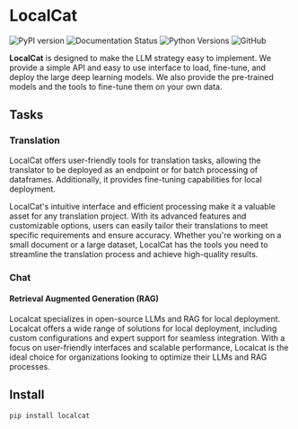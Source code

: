 # LocalCat

![PyPI version](https://badge.fury.io/py/localcat.svg)
![Documentation Status](https://readthedocs.org/projects/localcat/badge/?version=latest)
![Python Versions](https://img.shields.io/pypi/pyversions/localcat.svg)
![GitHub](https://img.shields.io/github/license/ewen2015/localcat)

**LocalCat** is designed to make the LLM strategy easy to implement. We provide a simple API and easy to use interface to load, fine-tune, and deploy the large deep learning models. We also provide the pre-trained models and the tools to fine-tune them on your own data.

## Tasks
### Translation
LocalCat offers user-friendly tools for translation tasks, allowing the translator to be deployed as an endpoint or for batch processing of dataframes. Additionally, it provides fine-tuning capabilities for local deployment. 

LocalCat's intuitive interface and efficient processing make it a valuable asset for any translation project. With its advanced features and customizable options, users can easily tailor their translations to meet specific requirements and ensure accuracy. Whether you're working on a small document or a large dataset, LocalCat has the tools you need to streamline the translation process and achieve high-quality results.

### Chat
#### Retrieval Augmented Generation (RAG)
Localcat specializes in open-source LLMs and RAG for local deployment. Localcat offers a wide range of solutions for local deployment, including custom configurations and expert support for seamless integration. With a focus on user-friendly interfaces and scalable performance, Localcat is the ideal choice for organizations looking to optimize their LLMs and RAG processes.

## Install
```python
pip install localcat
```